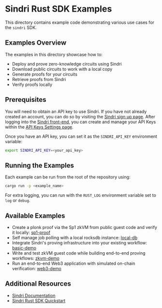 # Sindri Rust SDK Examples

This directory contains example code demonstrating various use cases for the `sindri` SDK.

## Examples Overview

The examples in this directory showcase how to:

- Deploy and prove zero-knowledge circuits using Sindri
- Download public circuits to work with a local copy
- Generate proofs for your circuits
- Retrieve proofs from Sindri
- Verify proofs locally

## Prerequisites

You will need to obtain an API key to use Sindri.
If you have not already created an account, you can do so by visiting the [Sindri sign up page](https://sindri.app/signup).
After logging into the [Sindri front-end](https://sindri.app/login), you can create and manage your API Keys within the [API Keys Settings page](https://sindri.app/z/me/page/settings/api-keys).

Once you have an API key, you can set it as the `SINDRI_API_KEY` environment variable:
```bash
export SINDRI_API_KEY=<your_api_key>
```


## Running the Examples

Each example can be run from the root of the repository using:
```bash
cargo run -p <example_name>
```
For extra logging, you can run with the `RUST_LOG` environment variable set to `log` or `debug`.

## Available Examples

- Create a plonk proof via the Sp1 zkVM from public guest code and verify it locally: [sp1-proof](sp1-proof/README.md)
- Self manage job polling with a local rocksdb instance: [local-db](local-db/README.md)
- Integrate Sindri's proving infrastructure into your existing workflow: [basic-demo](basic-demo/README.md)
- Write and test zkVM guest code while building end-to-end proving workflows: [zkvm-demo](zkvm-demo/README.md)
- Run an end-to-end Web3 application with simulated on-chain verification: [web3-demo](web3-demo/README.md)

## Additional Resources

- [Sindri Documentation](https://sindri.app/docs/)
- [Sindri Rust SDK Quickstart](https://sindri.app/docs/getting-started/rust-sdk/)
